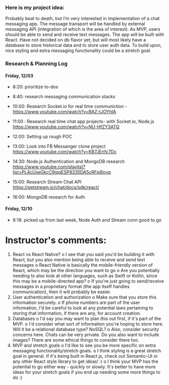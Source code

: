 ### Here is my project idea:
Probably beat to death, but I’m very interested in implementation of a chat messaging app.
The message transport will be handled by external messaging API (integration of which is the area of interest). 
As MVP, users should be able to send and receive text messages.
The app will be built with React.
Have not decided on db flavor yet, but will most likely have a database to store historical data and to store user auth data. 
To build upon, nice styling and extra messaging functionality could be a stretch goal.



### Research & Planning Log
#### Friday, 12/03
* 8:20: prioritize to-dos
* 8:40: research messaging communication stacks
* 10:00: Research Socket.io for real time communiction - https://www.youtube.com/watch?v=BAZ-tJOYhlA

* 11:00 : Research real time chat app projects- with Socket.io, Node.js
https://www.youtube.com/watch?v=NU-HfZY3ATQ

* 12:00: Setting up rough POC 

* 13:00: Look into FB Messanger clone project
https://www.youtube.com/watch?v=KB7JEnfc7Dc

* 14:30: Node.js Authentication and MongoDB research
https://www.youtube.com/playlist?list=PL4cUxeGkcC9iqqESP8335DA5cRFp8loyp

* 15:00: Research Stream Chat API
https://getstream.io/chat/docs/sdk/react/

* 16:00: MongoDB research for Auth

#### Friday, 12/10
* 8:18: picked up from last week, Node Auth and Stream conn good to go

Instructor's comments:
====================
1.	React vs React Native?
o	I see that you said you'd be building it with React, but you also mention being able to receive and send text messages 
o	React Native is basically the mobile-friendly version of React, which may be the direction you want to go
o	Are you potentially needing to also look at other languages, such as Swift or Kotlin, since this may be a mobile-directed app?
o	If you're just going to send/receive messages in a proprietary format (the app itself handles communication), then it will probably be easier. 
2.	User authentication and authorization
o	Make sure that you store this information securely.
o	If phone numbers are part of the user information, I'd be careful to look at any potential laws pertaining to storing that information, if there are any, for account creation. 
3.	Databases
o	I'd say you may want to plan this out first, if it's part of the MVP. 
o	I'd consider what sort of information you're hoping to store here. Will it be a relational database type? NoSQL? 
o	Also, consider security concerns here. Chats can be very private. Do you also want to include images? There are some ethical things to consider there too. 
4.	MVP and stretch goals 
o	I'd like to see you be more specific on extra messaging functionality/stretch goals. 
o	I think styling is a great stretch goal in general. If it's being built in React.js, check out Semantic-UI or any other React style library to get ideas! :) 
o	I think your MVP has the potential to go either way - quickly or slowly. It's better to have more ideas for your stretch goals if you end up needing some more things to do :) 
